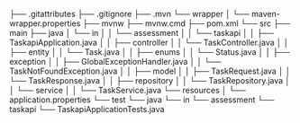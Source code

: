 ├── .gitattributes
├── .gitignore
├── .mvn
    └── wrapper
    │   └── maven-wrapper.properties
├── mvnw
├── mvnw.cmd
├── pom.xml
└── src
    ├── main
        ├── java
        │   └── in
        │   │   └── assessment
        │   │       └── taskapi
        │   │           ├── TaskapiApplication.java
        │   │           ├── controller
        │   │               └── TaskController.java
        │   │           ├── entity
        │   │               └── Task.java
        │   │           ├── enums
        │   │               └── Status.java
        │   │           ├── exception
        │   │               ├── GlobalExceptionHandler.java
        │   │               └── TaskNotFoundException.java
        │   │           ├── model
        │   │               ├── TaskRequest.java
        │   │               └── TaskResponse.java
        │   │           ├── repository
        │   │               └── TaskRepository.java
        │   │           └── service
        │   │               └── TaskService.java
        └── resources
        │   └── application.properties
    └── test
        └── java
            └── in
                └── assessment
                    └── taskapi
                        └── TaskapiApplicationTests.java
